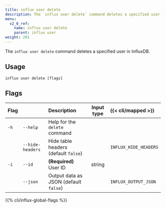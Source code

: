 ```yaml
---
title: influx user delete
description: The `influx user delete` command deletes a specified user.
menu:
  v2_0_ref:
    name: influx user delete
    parent: influx user
weight: 201
---
```


The `influx user delete` command deletes a specified user in InfluxDB.

## Usage
```
influx user delete [flags]
```

## Flags
| Flag |                  | Description                           | Input type  | {{< cli/mapped >}}    |
|:---- |:---              |:-----------                           |:----------: |:------------------    |
| `-h` | `--help`         | Help for the `delete` command         |             |                       |
|      | `--hide-headers` | Hide table headers (default `false`)  |             | `INFLUX_HIDE_HEADERS` |
| `-i` | `--id`           | **(Required)** User ID                | string      |                       |
|      | `--json`         | Output data as JSON (default `false`) |             | `INFLUX_OUTPUT_JSON`  |

{{% cli/influx-global-flags %}}
